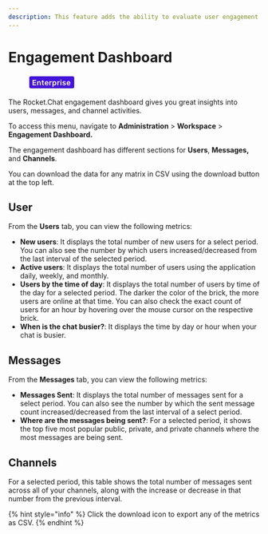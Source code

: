 ```yaml
---
description: This feature adds the ability to evaluate user engagement on the channels.
---
```


# Engagement Dashboard

<figure><img src="../../.gitbook/assets/2021-06-10_22-31-38 (3) (3) (3) (3) (3) (3) (3) (3) (3) (2) (3) (1) (1) (1) (1) (2) (1) (1) (1) (1) (1) (1) (4) (1) (1) (1) (1) (1) (1) (1) (41).jpg" alt=""><figcaption></figcaption></figure>

The Rocket.Chat engagement dashboard gives you great insights into users, messages, and channel activities.

To access this menu, navigate to **Administration** > **Workspace** > **Engagement Dashboard.**

The engagement dashboard has different sections for **Users**, **Messages,** and **Channels**.

You can download the data for any matrix in CSV using the download button at the top left.

## User

From the **Users** tab, you can view the following metrics:

* **New users**: It displays the total number of new users for a select period. You can also see the number by which users increased/decreased from the last interval of the selected period.
* **Active users**: It displays the total number of users using the application daily, weekly, and monthly.&#x20;
* **Users by the time of day**: It displays the total number of users by time of the day for a selected period. The darker the color of the brick, the more users are online at that time. You can also check the exact count of users for an hour by hovering over the mouse cursor on the respective brick.
* **When is the chat busier?**: It displays the time by day or hour when your chat is busier.

## Messages

From the **Messages** tab, you can view the following metrics:

* **Messages Sent**: It displays the total number of messages sent for a select period. You can also see the number by which the sent message count increased/decreased from the last interval of a select period.
* **Where are the messages being sent?**: For a selected period, it shows the top five most popular public, private, and private channels where the most messages are being sent.

## Channels

For a selected period, this table shows the total number of messages sent across all of your channels, along with the increase or decrease in that number from the previous interval.

{% hint style="info" %}
Click the download icon to export any of the metrics as CSV.
{% endhint %}
